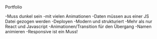 Portfolio

-Muss dunkel sein
-mit vielen Animationen
-Daten müssen aus einer JS Datei gezogen werden
-Deployen
-Modern und strukturiert
-Mehr als nur React und Javascript
-Animationen/Transition für den Übergang
-Namen animieren
-Responsive ist ein Muss!